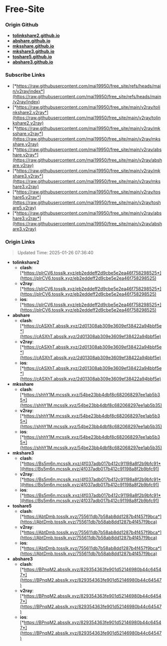 # Free-Site

### Origin Github

- [**tolinkshare2.github.io**](https://github.com/tolinkshare2/tolinkshare2.github.io)
- [**abshare.github.io**](https://github.com/abshare/abshare.github.io)
- [**mksshare.github.io**](https://github.com/mksshare/mksshare.github.io)
- [**mkshare3.github.io**](https://github.com/mkshare3/mkshare3.github.io)
- [**toshare5.github.io**](https://github.com/toshare5/toshare5.github.io)
- [**abshare3.github.io**](https://github.com/abshare3/abshare3.github.io)

### Subscribe Links

- [*https://raw.githubusercontent.com/mai19950/free_site/refs/heads/main/v2ray/index*](https://raw.githubusercontent.com/mai19950/free_site/refs/heads/main/v2ray/index)
- [*https://raw.githubusercontent.com/mai19950/free_site/main/v2ray/tolinkshare2.v2ray*](https://raw.githubusercontent.com/mai19950/free_site/main/v2ray/tolinkshare2.v2ray)
- [*https://raw.githubusercontent.com/mai19950/free_site/main/v2ray/mksshare.v2ray*](https://raw.githubusercontent.com/mai19950/free_site/main/v2ray/mksshare.v2ray)
- [*https://raw.githubusercontent.com/mai19950/free_site/main/v2ray/abshare.v2ray*](https://raw.githubusercontent.com/mai19950/free_site/main/v2ray/abshare.v2ray)
- [*https://raw.githubusercontent.com/mai19950/free_site/main/v2ray/mkshare3.v2ray*](https://raw.githubusercontent.com/mai19950/free_site/main/v2ray/mkshare3.v2ray)
- [*https://raw.githubusercontent.com/mai19950/free_site/main/v2ray/toshare5.v2ray*](https://raw.githubusercontent.com/mai19950/free_site/main/v2ray/toshare5.v2ray)
- [*https://raw.githubusercontent.com/mai19950/free_site/main/v2ray/abshare3.v2ray*](https://raw.githubusercontent.com/mai19950/free_site/main/v2ray/abshare3.v2ray)

### Origin Links

> Updated Time: 2025-01-26 07:36:40

- **tolinkshare2**
  - **clash**: [*https://pIrCV6.tosslk.xyz/eb2eddeff2d9cbe5e2ea46f758298525*](https://pIrCV6.tosslk.xyz/eb2eddeff2d9cbe5e2ea46f758298525)
  - **v2ray**: [*https://pIrCV6.tosslk.xyz/eb2eddeff2d9cbe5e2ea46f758298525*](https://pIrCV6.tosslk.xyz/eb2eddeff2d9cbe5e2ea46f758298525)
  - **ios**: [*https://pIrCV6.tosslk.xyz/eb2eddeff2d9cbe5e2ea46f758298525*](https://pIrCV6.tosslk.xyz/eb2eddeff2d9cbe5e2ea46f758298525)
- **abshare**
  - **clash**: [*https://cASXhT.absslk.xyz/2d01308ab309e3609ef38422a94bbf5e*](https://cASXhT.absslk.xyz/2d01308ab309e3609ef38422a94bbf5e)
  - **v2ray**: [*https://cASXhT.absslk.xyz/2d01308ab309e3609ef38422a94bbf5e*](https://cASXhT.absslk.xyz/2d01308ab309e3609ef38422a94bbf5e)
  - **ios**: [*https://cASXhT.absslk.xyz/2d01308ab309e3609ef38422a94bbf5e*](https://cASXhT.absslk.xyz/2d01308ab309e3609ef38422a94bbf5e)
- **mksshare**
  - **clash**: [*https://shhY1M.mcsslk.xyz/54be23bb4dbf8c682068297ee1ab5b35*](https://shhY1M.mcsslk.xyz/54be23bb4dbf8c682068297ee1ab5b35)
  - **v2ray**: [*https://shhY1M.mcsslk.xyz/54be23bb4dbf8c682068297ee1ab5b35*](https://shhY1M.mcsslk.xyz/54be23bb4dbf8c682068297ee1ab5b35)
  - **ios**: [*https://shhY1M.mcsslk.xyz/54be23bb4dbf8c682068297ee1ab5b35*](https://shhY1M.mcsslk.xyz/54be23bb4dbf8c682068297ee1ab5b35)
- **mkshare3**
  - **clash**: [*https://Bs5m6n.mcsslk.xyz/4f037adb017b412c91198a8f2b9bfc91*](https://Bs5m6n.mcsslk.xyz/4f037adb017b412c91198a8f2b9bfc91)
  - **v2ray**: [*https://Bs5m6n.mcsslk.xyz/4f037adb017b412c91198a8f2b9bfc91*](https://Bs5m6n.mcsslk.xyz/4f037adb017b412c91198a8f2b9bfc91)
  - **ios**: [*https://Bs5m6n.mcsslk.xyz/4f037adb017b412c91198a8f2b9bfc91*](https://Bs5m6n.mcsslk.xyz/4f037adb017b412c91198a8f2b9bfc91)
- **toshare5**
  - **clash**: [*https://AbtDmb.tosslk.xyz/755611db7b58ab8dd1287b4f457f9bca*](https://AbtDmb.tosslk.xyz/755611db7b58ab8dd1287b4f457f9bca)
  - **v2ray**: [*https://AbtDmb.tosslk.xyz/755611db7b58ab8dd1287b4f457f9bca*](https://AbtDmb.tosslk.xyz/755611db7b58ab8dd1287b4f457f9bca)
  - **ios**: [*https://AbtDmb.tosslk.xyz/755611db7b58ab8dd1287b4f457f9bca*](https://AbtDmb.tosslk.xyz/755611db7b58ab8dd1287b4f457f9bca)
- **abshare3**
  - **clash**: [*https://BPnqM2.absslk.xyz/829354363fe901d52146980b44c64547*](https://BPnqM2.absslk.xyz/829354363fe901d52146980b44c64547)
  - **v2ray**: [*https://BPnqM2.absslk.xyz/829354363fe901d52146980b44c64547*](https://BPnqM2.absslk.xyz/829354363fe901d52146980b44c64547)
  - **ios**: [*https://BPnqM2.absslk.xyz/829354363fe901d52146980b44c64547*](https://BPnqM2.absslk.xyz/829354363fe901d52146980b44c64547)
